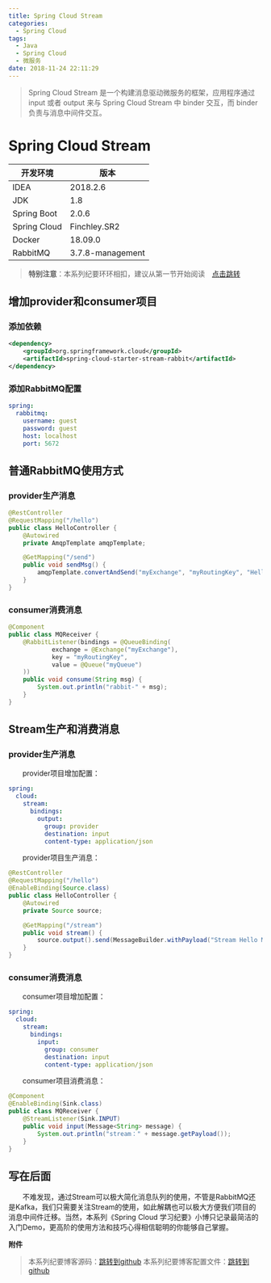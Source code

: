 ```yaml
---
title: Spring Cloud Stream
categories: 
  - Spring Cloud
tags:
  - Java
  - Spring Cloud
  - 微服务
date: 2018-11-24 22:11:29
---
```


> Spring Cloud Stream 是一个构建消息驱动微服务的框架，应用程序通过 input 或者 output 来与 Spring Cloud Stream 中 binder 交互，而 binder 负责与消息中间件交互。

<!-- more -->

# Spring Cloud Stream
开发环境    |  版本
-------- | -----
IDEA | 2018.2.6
JDK  | 1.8
Spring Boot| 2.0.6
Spring Cloud| Finchley.SR2
Docker | 18.09.0
RabbitMQ| 3.7.8-management

> **特别注意**：本系列纪要环环相扣，建议从第一节开始阅读&emsp;[点击跳转](http://zhangchong.xin/2018/11/20/Spring%20Cloud%20%E5%AD%A6%E4%B9%A0%E7%BA%AA%E8%A6%81%E4%B8%80%EF%BC%9AEureka/)

## 增加provider和consumer项目
### 添加依赖
```xml
<dependency>
    <groupId>org.springframework.cloud</groupId>
    <artifactId>spring-cloud-starter-stream-rabbit</artifactId>
</dependency>
```

### 添加RabbitMQ配置
```yml
spring:
  rabbitmq:
    username: guest
    password: guest
    host: localhost
    port: 5672
```

## 普通RabbitMQ使用方式
### provider生产消息
```java
@RestController
@RequestMapping("/hello")
public class HelloController {
    @Autowired
    private AmqpTemplate amqpTemplate;

    @GetMapping("/send")
    public void sendMsg() {
        amqpTemplate.convertAndSend("myExchange", "myRoutingKey", "Hello MSG from provider");
    }
}
```
### consumer消费消息
```java
@Component
public class MQReceiver {
    @RabbitListener(bindings = @QueueBinding(
            exchange = @Exchange("myExchange"),
            key = "myRoutingKey",
            value = @Queue("myQueue")
    ))
    public void consume(String msg) {
        System.out.println("rabbit-" + msg);
    }
}
```

## Stream生产和消费消息
### provider生产消息
&emsp;&emsp;provider项目增加配置：
```yml
spring:
  cloud:
    stream:
      bindings:
        output:
          group: provider
          destination: input
          content-type: application/json
```
&emsp;&emsp;provider项目生产消息：
```java
@RestController
@RequestMapping("/hello")
@EnableBinding(Source.class)
public class HelloController {
    @Autowired
    private Source source;

    @GetMapping("/stream")
    public void stream() {
        source.output().send(MessageBuilder.withPayload("Stream Hello MSG from provider").build());
    }
}
```
### consumer消费消息
&emsp;&emsp;consumer项目增加配置：
```yml
spring:
  cloud:
    stream:
      bindings:
        input:
          group: consumer
          destination: input
          content-type: application/json
```

&emsp;&emsp;consumer项目消费消息：
```java
@Component
@EnableBinding(Sink.class)
public class MQReceiver {
    @StreamListener(Sink.INPUT)
    public void input(Message<String> message) {
        System.out.println("stream：" + message.getPayload());
    }
}
```

## 写在后面
&emsp;&emsp;不难发现，通过Stream可以极大简化消息队列的使用，不管是RabbitMQ还是Kafka，我们只需要关注Stream的使用，如此解耦也可以极大方便我们项目的消息中间件迁移。当然，本系列《Spring Cloud 学习纪要》小博只记录最简洁的入门Demo，更高阶的使用方法和技巧心得相信聪明的你能够自己掌握。

<kbd>**附件**</kbd>
> 本系列纪要博客源码：[跳转到github](https://github.com/chung567115/SpringCloud)
> 本系列纪要博客配置文件：[跳转到github](https://github.com/chung567115/SpringCloudConfig)
